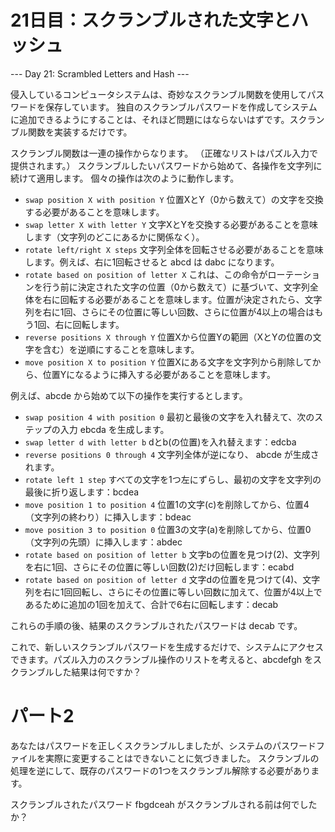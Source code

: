 
# 21日目：スクランブルされた文字とハッシュ #
--- Day 21: Scrambled Letters and Hash ---

侵入しているコンピュータシステムは、奇妙なスクランブル関数を使用してパスワードを保存しています。
独自のスクランブルパスワードを作成してシステムに追加できるようにすることは、それほど問題にはならないはずです。スクランブル関数を実装するだけです。

スクランブル関数は一連の操作からなります。
（正確なリストはパズル入力で提供されます。）
スクランブルしたいパスワードから始めて、各操作を文字列に続けて適用します。
個々の操作は次のように動作します。

- `swap position X with position Y` 位置XとY（0から数えて）の文字を交換する必要があることを意味します。
- `swap letter X with letter Y` 文字XとYを交換する必要があることを意味します（文字列のどこにあるかに関係なく）。
- `rotate left/right X steps` 文字列全体を回転させる必要があることを意味します。例えば、右に1回転させると abcd は dabc になります。
- `rotate based on position of letter X` これは、この命令がローテーションを行う前に決定された文字の位置（0から数えて）に基づいて、文字列全体を右に回転する必要があることを意味します。位置が決定されたら、文字列を右に1回、さらにその位置に等しい回数、さらに位置が4以上の場合はもう1回、右に回転します。
- `reverse positions X through Y` 位置Xから位置Yの範囲（XとYの位置の文字を含む）を逆順にすることを意味します。
- `move position X to position Y` 位置Xにある文字を文字列から削除してから、位置Yになるように挿入する必要があることを意味します。

例えば、abcde から始めて以下の操作を実行するとします。

- `swap position 4 with position 0` 最初と最後の文字を入れ替えて、次のステップの入力 ebcda を生成します。
- `swap letter d with letter b` dとb(の位置)を入れ替えます：edcba
- `reverse positions 0 through 4` 文字列全体が逆になり、 abcde が生成されます。
- `rotate left 1 step` すべての文字を1つ左にずらし、最初の文字を文字列の最後に折り返します：bcdea
- `move position 1 to position 4` 位置1の文字(c)を削除してから、位置4（文字列の終わり）に挿入します：bdeac
- `move position 3 to position 0` 位置3の文字(a)を削除してから、位置0（文字列の先頭）に挿入します：abdec
- `rotate based on position of letter b` 文字bの位置を見つけ(2)、文字列を右に1回、さらにその位置に等しい回数(2)だけ回転します：ecabd
- `rotate based on position of letter d` 文字dの位置を見つけて(4)、文字列を右に1回回転し、さらにその位置に等しい回数に加えて、位置が4以上であるために追加の1回を加えて、合計で6右に回転します：decab

これらの手順の後、結果のスクランブルされたパスワードは decab です。

これで、新しいスクランブルパスワードを生成するだけで、システムにアクセスできます。パズル入力のスクランブル操作のリストを考えると、abcdefgh をスクランブルした結果は何ですか？

# パート2 #

あなたはパスワードを正しくスクランブルしましたが、システムのパスワードファイルを実際に変更することはできないことに気づきました。
スクランブルの処理を逆にして、既存のパスワードの1つをスクランブル解除する必要があります。

スクランブルされたパスワード fbgdceah がスクランブルされる前は何でしたか？
